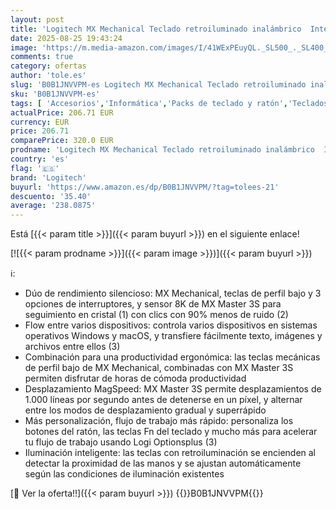```yaml
---
layout: post
title: 'Logitech MX Mechanical Teclado retroiluminado inalámbrico  Interruptores táctiles silenciosos y MX Master 3S Ratón inalámbrico Bluetooth macOS  Windows  Linux  iOS  Android  US Intl - Gris'
date: 2025-08-25 19:43:24
image: 'https://m.media-amazon.com/images/I/41WExPEuyQL._SL500_._SL400_.jpg'
comments: true
category: ofertas
author: 'tole.es'
slug: 'B0B1JNVVPM-es Logitech MX Mechanical Teclado retroiluminado inalámbrico...'
sku: 'B0B1JNVVPM-es'
tags: [ 'Accesorios','Informática','Packs de teclado y ratón','Teclados, ratones y periféricos de entrada','android','logitech','🇪🇸', ]
actualPrice: 206.71 EUR
currency: EUR
price: 206.71
comparePrice: 320.0 EUR
prodname: 'Logitech MX Mechanical Teclado retroiluminado inalámbrico  Interruptores táctiles silenciosos y MX Master 3S Ratón inalámbrico Bluetooth macOS  Windows  Linux  iOS  Android  US Intl - Gris'
country: 'es'
flag: '🇪🇸'
brand: 'Logitech'
buyurl: 'https://www.amazon.es/dp/B0B1JNVVPM/?tag=tolees-21'
descuento: '35.40'
average: '238.0875'
---
```


Está [{{< param title >}}]({{< param buyurl >}}) en el siguiente enlace!

[![{{< param prodname >}}]({{< param image >}})]({{< param buyurl >}})

ℹ️:

- Dúo de rendimiento silencioso: MX Mechanical, teclas de perfil bajo y 3 opciones de interruptores, y sensor 8K de MX Master 3S para seguimiento en cristal (1) con clics con 90% menos de ruido (2)
- Flow entre varios dispositivos: controla varios dispositivos en sistemas operativos Windows y macOS, y transfiere fácilmente texto, imágenes y archivos entre ellos (3)
- Combinación para una productividad ergonómica: las teclas mecánicas de perfil bajo de MX Mechanical, combinadas con MX Master 3S permiten disfrutar de horas de cómoda productividad
- Desplazamiento MagSpeed: MX Master 3S permite desplazamientos de 1.000 líneas por segundo antes de detenerse en un píxel, y alternar entre los modos de desplazamiento gradual y superrápido
- Más personalización, flujo de trabajo más rápido: personaliza los botones del ratón, las teclas Fn del teclado y mucho más para acelerar tu flujo de trabajo usando Logi Optionsplus (3)
- Iluminación inteligente: las teclas con retroiluminación se encienden al detectar la proximidad de las manos y se ajustan automáticamente según las condiciones de iluminación existentes

[🛒 Ver la oferta!!]({{< param buyurl >}})
{{<world>}}B0B1JNVVPM{{</world>}}
